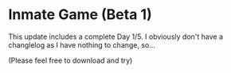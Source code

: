 # Inmate Game (Beta 1)
This update includes a complete Day 1/5.
 I obviously don't have a changlelog as I have nothing to change, so...

(Please feel free to download and try)
